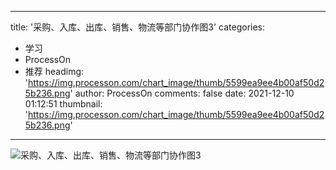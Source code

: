 
---
title: '采购、入库、出库、销售、物流等部门协作图3'
categories: 
 - 学习
 - ProcessOn
 - 推荐
headimg: 'https://img.processon.com/chart_image/thumb/5599ea9ee4b00af50d25b236.png'
author: ProcessOn
comments: false
date: 2021-12-10 01:12:51
thumbnail: 'https://img.processon.com/chart_image/thumb/5599ea9ee4b00af50d25b236.png'
---

<div>   
<img class="thumb" alt="采购、入库、出库、销售、物流等部门协作图3" src="https://img.processon.com/chart_image/thumb/5599ea9ee4b00af50d25b236.png" referrerpolicy="no-referrer">
<p></p>  
</div>
            